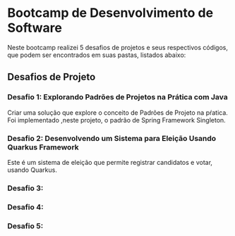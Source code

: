 # Bootcamp de Desenvolvimento de Software

Neste bootcamp realizei 5 desafios de projetos e seus respectivos códigos, que podem ser encontrados em suas pastas, listados abaixo:

## Desafios de Projeto

### Desafio 1: Explorando Padrões de Projetos na Prática com Java

Criar uma solução que explore o conceito de Padrões de Projeto na pŕatica. 
Foi implementado ,neste projeto, o padrão de Spring Framework Singleton.

### Desafio 2: Desenvolvendo um Sistema para Eleição Usando Quarkus Framework
Este é um sistema de eleição que permite registrar candidatos e votar, usando Quarkus.

### Desafio 3: 


### Desafio 4: 


### Desafio 5: 
